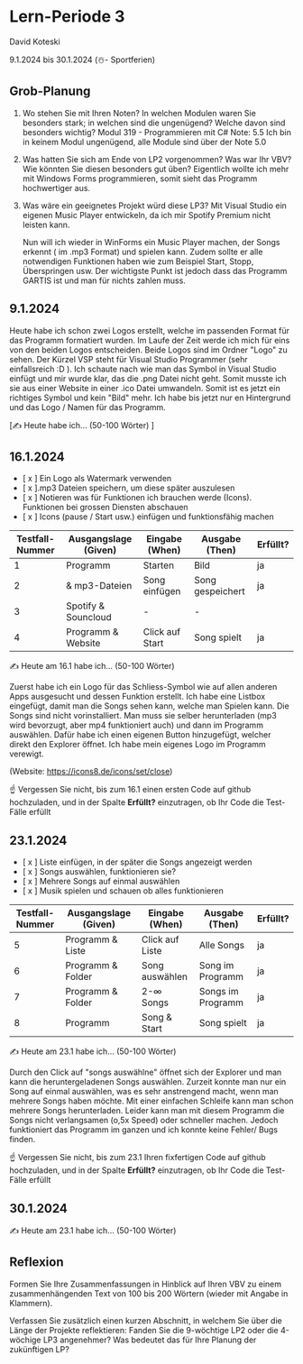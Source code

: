 # Lern-Periode 3

David Koteski

9.1.2024 bis 30.1.2024 (☃️- Sportferien)

## Grob-Planung

1. Wo stehen Sie mit Ihren Noten? In welchen Modulen waren Sie besonders stark; in welchen sind die ungenügend? Welche davon sind besonders wichtig?
   Modul 319 - Programmieren mit C# Note: 5.5
   Ich bin in keinem Modul ungenügend, alle Module sind über der Note 5.0
   
2. Was hatten Sie sich am Ende von LP2 vorgenommen? Was war Ihr VBV? Wie könnten Sie diesen besonders gut üben?
   Eigentlich wollte ich mehr mit Windows Forms programmieren, somit sieht das Programm hochwertiger aus.
   
3. Was wäre ein geeignetes Projekt würd diese LP3?
   Mit Visual Studio ein eigenen Music Player entwickeln, da ich mir Spotify Premium nicht leisten kann.

   Nun will ich wieder in WinForms ein Music Player machen, der Songs erkennt ( im .mp3 Format) und spielen kann. Zudem sollte er alle notwendigen Funktionen haben wie zum Beispiel Start, Stopp, Überspringen usw.
   Der wichtigste Punkt ist jedoch dass das Programm GARTIS ist und man für nichts zahlen muss.

## 9.1.2024

Heute habe ich schon zwei Logos erstellt, welche im passenden Format für das Programm formatiert wurden. Im Laufe der Zeit werde ich mich für eins von den beiden Logos entscheiden. Beide Logos sind im Ordner "Logo" zu sehen. Der Kürzel VSP steht für Visual Studio Programmer (sehr einfallsreich :D ). Ich schaute nach wie man das Symbol in Visual Studio einfügt und mir wurde klar, das die .png Datei nicht geht. Somit musste ich sie aus einer Website in einer .ico Datei umwandeln. Somit ist es jetzt ein richtiges Symbol und kein "Bild" mehr.
Ich habe bis jetzt nur en Hintergrund und das Logo / Namen für das Programm. 

[✍️ Heute habe ich... (50-100 Wörter) ]

## 16.1.2024

- [ x ] Ein Logo als Watermark verwenden
- [ x ].mp3 Dateien speichern, um diese später auszulesen
- [ x ] Notieren was für Funktionen ich brauchen werde (Icons). Funktionen bei grossen Diensten abschauen
- [ x ] Icons (pause / Start usw.) einfügen und funktionsfähig machen

|Testfall-Nummer | Ausgangslage (Given) | Eingabe (When) | Ausgabe (Then) | Erfüllt? |
| -------------- | -------------------- | -------------- | -------------- | -------- |
| 1              |    Programm          |   Starten      |    Bild        | ja       |
| 2              |     & mp3-Dateien    |  Song einfügen |Song gespeichert| ja       |
| 3              |   Spotify & Souncloud|        -       |        -       |          |
| 4              | Programm & Website   |Click auf Start |  Song spielt   | ja       |

✍️ Heute am 16.1 habe ich... (50-100 Wörter)

Zuerst habe ich ein Logo für das Schliess-Symbol wie auf allen anderen Apps ausgesucht und dessen Funktion erstellt. Ich habe eine Listbox eingefügt, damit man die Songs sehen kann, welche man Spielen kann. Die Songs sind nicht vorinstalliert. Man muss sie selber herunterladen (mp3 wird bevorzugt, aber mp4 funktioniert auch) und dann im Programm auswählen. Dafür habe ich einen eigenen Button hinzugefügt, welcher direkt den Explorer öffnet. Ich habe mein eigenes Logo im Programm verewigt. 

(Website: https://icons8.de/icons/set/close)

☝️ Vergessen Sie nicht, bis zum 16.1 einen ersten Code auf github hochzuladen, und in der Spalte **Erfüllt?** einzutragen, ob Ihr Code die Test-Fälle erfüllt

## 23.1.2024

- [ x ] Liste einfügen, in der später die Songs angezeigt werden
- [ x ] Songs auswählen, funktionieren sie?
- [ x ] Mehrere Songs auf einmal auswählen
- [ x ] Musik spielen und schauen ob alles funktionieren

| Testfall-Nummer | Ausgangslage (Given) | Eingabe (When) | Ausgabe (Then) | Erfüllt? |
| --------------- | -------------------- | -------------- | -------------- | -------- |
| 5               |   Programm & Liste   | Click auf Liste| Alle Songs     |    ja    |
| 6               |   Programm & Folder  | Song auswählen |Song im Programm|    ja    |
| 7               |   Programm & Folder  |  2-∞ Songs     |Songs im Programm|   ja    |
| 8               |     Programm         |  Song & Start  | Song spielt    |    ja    |

✍️ Heute am 23.1 habe ich... (50-100 Wörter)

Durch den Click auf "songs auswählne" öffnet sich der Explorer und man kann die heruntergeladenen Songs auswählen. Zurzeit konnte man nur ein Song auf einmal auswählen, was es sehr anstrengend macht, wenn man mehrere Songs haben möchte. Mit einer einfachen Schleife kann man schon mehrere Songs herunterladen. Leider kann man mit diesem Programm die Songs nicht verlangsamen (o,5x Speed) oder schneller machen. Jedoch funktioniert das Programm im ganzen und ich konnte keine Fehler/ Bugs finden.

☝️ Vergessen Sie nicht, bis zum 23.1 Ihren fixfertigen Code auf github hochzuladen, und in der Spalte **Erfüllt?** einzutragen, ob Ihr Code die Test-Fälle erfüllt

## 30.1.2024

✍️ Heute am 23.1 habe ich... (50-100 Wörter)

## Reflexion

Formen Sie Ihre Zusammenfassungen in Hinblick auf Ihren VBV zu einem zusammenhängenden Text von 100 bis 200 Wörtern (wieder mit Angabe in Klammern).

Verfassen Sie zusätzlich einen kurzen Abschnitt, in welchem Sie über die Länge der Projekte reflektieren: Fanden Sie die 9-wöchtige LP2 oder die 4-wöchige LP3 angenehmer? Was bedeutet das für Ihre Planung der zukünftigen LP?
